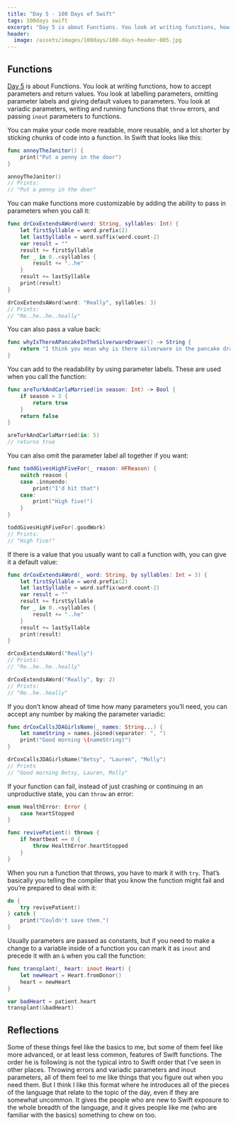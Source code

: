 ```yaml
---
title: "Day 5 - 100 Days of Swift"
tags: 100days swift
excerpt: "Day 5 is about Functions. You look at writing functions, how to accept parameters and return values."
header:
  image: /assets/images/100days/100-days-header-005.jpg
---
```

## Functions
[Day 5](https://www.hackingwithswift.com/100/5) is about Functions. You look at writing functions, how to accept parameters and return values. You look at labelling parameters, omitting parameter labels and giving default values to parameters. You look at variadic parameters, writing and running  functions that `throw` errors, and passing `inout` parameters to functions.

You can make your code more readable, more reusable, and a lot shorter by sticking chunks of code into a function. In Swift that looks like this:
```swift
func annoyTheJanitor() {
    print("Put a penny in the door")
}

annoyTheJanitor()
// Prints:
// "Put a penny in the door"
```

You can make functions more customizable by adding the ability to pass in parameters when you call it:
```swift
func drCoxExtendsAWord(word: String, syllables: Int) {
    let firstSyllable = word.prefix(2)
    let lastSyllable = word.suffix(word.count-2)
    var result = ""
    result += firstSyllable
    for _ in 0..<syllables {
        result += "..he"
    }
    result += lastSyllable
    print(result)
}

drCoxExtendsAWord(word: "Really", syllables: 3)
// Prints:
// "Re..he..he..heally"
```

You can also pass a value back:
```swift
func whyIsThereAPancakeInTheSilverwareDrawer() -> String {
    return "I think you mean why is there silverware in the pancake drawer?"
}
```

You can add to the readability by using parameter labels. These are used when you call the function:
```swift
func areTurkAndCarlaMarried(in season: Int) -> Bool {
    if season > 3 {
        return true
    }
    return false
}

areTurkAndCarlaMarried(in: 5)
// returns true
```

You can also omit the parameter label all together if you want:
```swift
func toddGivesHighFiveFor(_ reason: HFReason) {
    switch reason {
    case .innuendo:
        print("I'd hit that")
    case:
        print("High five!")
    }
}

toddGivesHighFiveFor(.goodWork)
// Prints:
// "High five!"
```

If there is a value that you usually want to call a function with, you can give it a default value:
```swift
func drCoxExtendsAWord(_ word: String, by syllables: Int = 3) {
    let firstSyllable = word.prefix(2)
    let lastSyllable = word.suffix(word.count-2)
    var result = ""
    result += firstSyllable
    for _ in 0..<syllables {
        result += "..he"
    }
    result += lastSyllable
    print(result)
}

drCoxExtendsAWord("Really")
// Prints:
// "Re..he..he..heally"

drCoxExtendsAWord("Really", by: 2)
// Prints:
// "Re..he..heally"
```

If you don’t know ahead of time how many parameters you’ll need, you can accept any number by making the parameter variadic:
```swift
func drCoxCallsJDAGirlsName(_ names: String...) {
    let nameString = names.joined(separator: ", ")
    print("Good morning \(nameString)")
}

drCoxCallsJDAGirlsName("Betsy", "Lauren", "Molly")
// Prints
// "Good morning Betsy, Lauren, Molly"
```

If your function can fail, instead of just crashing or continuing in an unproductive state, you can `throw` an error:
```swift
enum HealthError: Error {
    case heartStopped
}

func revivePatient() throws {
    if heartbeat == 0 {
        throw HealthError.heartStopped
    }
}
```

When you run a function that throws, you have to mark it with `try`. That’s basically you telling the compiler that you know the function might fail and you’re prepared to deal with it:
```swift
do {
    try revivePatient()
} catch {
    print("Couldn't save them.")
}
```

Usually parameters are passed as constants, but if you need to make a change to a variable inside of a function you can mark it as `inout` and precede it with an `&` when you call the function:
```swift
func transplant(_ heart: inout Heart) {
    let newHeart = Heart.fromDonor()
    heart = newHeart
}

var badHeart = patient.heart
transplant(&badHeart)
```

## Reflections
Some of these things feel like the basics to me, but some of them feel like more advanced, or at least less common, features of Swift functions. The order he is following is not the typical intro to Swift order that I’ve seen in other places. Throwing errors and variadic parameters and inout parameters, all of them feel to me like things that you figure out when you need them. But I think I like this format where he introduces all of the pieces of the language that relate to the topic of the day, even if they are somewhat uncommon. It gives the people who are new to Swift exposure to the whole breadth of the language, and it gives people like me (who are familiar with the basics) something to chew on too.
